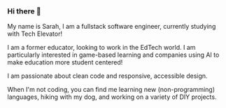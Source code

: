 ### Hi there 👋

My name is Sarah, I am a fullstack software engineer, currently studying with Tech Elevator! 

I am a former educator, looking to work in the EdTech world. I am particularly interested in game-based learning and companies using AI to make education more student centered!

I am passionate about clean code and responsive, accessible design. 

When I'm not coding, you can find me learning new (non-programming) languages, hiking with my dog, and working on a variety of DIY projects. 

<!--
**SarahEGreer/SarahEGreer** is a ✨ _special_ ✨ repository because its `README.md` (this file) appears on your GitHub profile.

Here are some ideas to get you started:

- 🔭 I’m currently working on ...
- 🌱 I’m currently learning ...
- 👯 I’m looking to collaborate on ...
- 🤔 I’m looking for help with ...
- 💬 Ask me about ...
- 📫 How to reach me: ...
- 😄 Pronouns: ...
- ⚡ Fun fact: ...
-->
